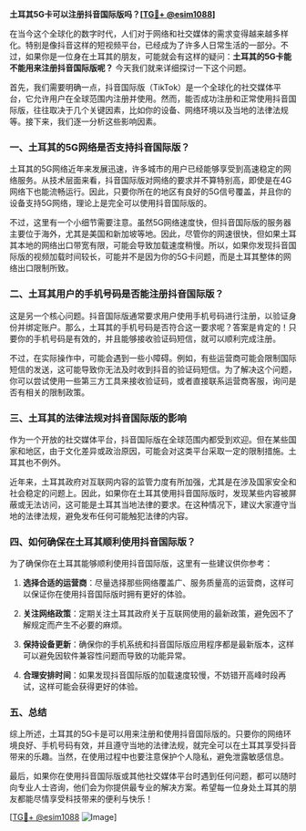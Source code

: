 **土耳其5G卡可以注册抖音国际版吗？[[TG💪+ @esim1088](https://t.me/s/esim1088)]**

在当今这个全球化的数字时代，人们对于网络和社交媒体的需求变得越来越多样化。特别是像抖音这样的短视频平台，已经成为了许多人日常生活的一部分。不过，如果你是一位身在土耳其的朋友，可能就会有这样的疑问：**土耳其的5G卡能不能用来注册抖音国际版呢？** 今天我们就来详细探讨一下这个问题。

首先，我们需要明确一点，抖音国际版（TikTok）是一个全球化的社交媒体平台，它允许用户在全球范围内注册并使用。然而，能否成功注册和正常使用抖音国际版，往往取决于几个关键因素，比如你的设备、网络环境以及当地的法律法规等。接下来，我们逐一分析这些影响因素。

### 一、土耳其的5G网络是否支持抖音国际版？

土耳其的5G网络近年来发展迅速，许多城市的用户已经能够享受到高速稳定的网络服务。从技术层面来看，抖音国际版对网络的要求并不算特别高，即使是在4G网络下也能流畅运行。因此，只要你所在的地区有良好的5G信号覆盖，并且你的设备支持5G网络，理论上是完全可以使用抖音国际版的。

不过，这里有一个小细节需要注意。虽然5G网络速度快，但抖音国际版的服务器主要位于海外，尤其是美国和新加坡等地。因此，尽管你的网速很快，但如果土耳其本地的网络出口带宽有限，可能会导致加载速度稍慢。所以，如果你发现抖音国际版的视频加载时间较长，可能并不是因为你的5G卡问题，而是土耳其整体的网络出口限制所致。

### 二、土耳其用户的手机号码是否能注册抖音国际版？

这是另一个核心问题。抖音国际版通常要求用户使用手机号码进行注册，以验证身份并绑定账户。那么，土耳其的手机号码是否符合这一要求呢？答案是肯定的！只要你的手机号码是有效的，并且能够接收验证码短信，就可以顺利完成注册。

不过，在实际操作中，可能会遇到一些小障碍。例如，有些运营商可能会限制国际短信的发送，这可能导致你无法及时收到抖音的验证码短信。为了解决这个问题，你可以尝试使用一些第三方工具来接收验证码，或者直接联系运营商客服，询问是否有相关的限制政策。

### 三、土耳其的法律法规对抖音国际版的影响

作为一个开放的社交媒体平台，抖音国际版在全球范围内都受到欢迎。但在某些国家和地区，由于文化差异或政治原因，可能会对这类平台采取一定的限制措施。土耳其也不例外。

近年来，土耳其政府对互联网内容的监管力度有所加强，尤其是在涉及国家安全和社会稳定的问题上。因此，如果你在土耳其使用抖音国际版时，发现某些内容被屏蔽或无法访问，这可能是土耳其当地法律的要求。在这种情况下，建议大家遵守当地的法律法规，避免发布任何可能触犯法律的内容。

### 四、如何确保在土耳其顺利使用抖音国际版？

为了确保你在土耳其能够顺利使用抖音国际版，这里有一些建议供你参考：

1. **选择合适的运营商**：尽量选择那些网络覆盖广、服务质量高的运营商，这样可以保证你在使用抖音国际版时拥有更好的体验。
   
2. **关注网络政策**：定期关注土耳其政府关于互联网使用的最新政策，避免因不了解规定而产生不必要的麻烦。

3. **保持设备更新**：确保你的手机系统和抖音国际版应用程序都是最新版本，这样可以避免因软件兼容性问题而导致的功能异常。

4. **合理安排时间**：如果发现抖音国际版的加载速度较慢，不妨错开高峰时段再试，这样可能会获得更好的体验。

### 五、总结

综上所述，土耳其的5G卡是可以用来注册和使用抖音国际版的。只要你的网络环境良好、手机号码有效，并且遵守当地的法律法规，就完全可以在土耳其享受抖音带来的乐趣。当然，在使用过程中也要注意保护个人隐私，避免泄露敏感信息。

最后，如果你在使用抖音国际版或其他社交媒体平台时遇到任何问题，都可以随时向专业人士咨询，他们会为你提供最专业的解决方案。希望每一位身处土耳其的朋友都能尽情享受科技带来的便利与快乐！

[[TG💪+ @esim1088](https://t.me/s/esim1088) ![Image](https://i.postimg.cc/4NQfJmqS/Snipaste-2025-05-13-00-14-12.png)]